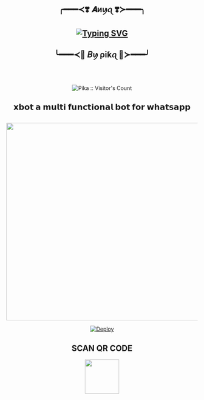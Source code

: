 <div align="center">
  
## ╭━━━≺❣️  𝑨иꪗꪖ  ❣️≻━━━╮
  
## [![Typing SVG](https://readme-typing-svg.herokuapp.com?font=Rockstar&duration=5316&pause=1064&color=F70D0C&width=435&lines=WELCOME+TO+THE+X-BOT;POWERED+BY+TEAM-X_FIRE;CREATED+BY+NEXUS;HOPE+YOU+ENJOY+THE+BOT+;AND+DONT+FORGET+TO+FOLLOW)](https://git.io/typing-svg)
  
## ╰━━━≺🥵 𝘉ꪗ ρỉƙꪖ 🥵≻━━━╯
  
<br>
<div>
<br>


<p align="center"><img src="https://profile-counter.glitch.me/{Pika}/count.svg" alt="Pika :: Visitor's Count" /></p>



## 𝘅𝗯𝗼𝘁 𝗮 𝗺𝘂𝗹𝘁𝗶 𝗳𝘂𝗻𝗰𝘁𝗶𝗼𝗻𝗮𝗹 𝗯𝗼𝘁 𝗳𝗼𝗿 𝘄𝗵𝗮𝘁𝘀𝗮𝗽𝗽 
##
<p align="center">
<img src="./Anya-pika-v2/AnyaPikaMedia/theme/Videoshot_20221026_164328.jpg" width="520"/>
<p align="center">
</p>


[![Deploy](https://www.herokucdn.com/deploy/button.svg)](https://heroku.com/deploy?template=https://github.com/Pika4O4/Anya-pika-v2/)

## SCAN QR CODE


<a href="https://replit.com/@DEVILL-MASCOT/XBOT-QR-GENERATOR/"><img src="https://play-lh.googleusercontent.com/901aMQFFnVoX2T-YuJmTIwpPve_SUgMv_QSyzMSPtAqt_l0CyXN1DxfD6xXU0r2f9iM=w240-h480-rw" width="90" />
</a>
